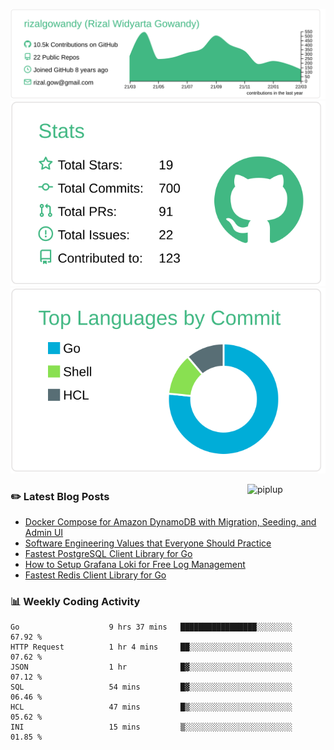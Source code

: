 ![profile-details](profile-summary-card-output/vue/0-profile-details.svg)
![stats](profile-summary-card-output/vue/3-stats.svg)
![most-commit-language](profile-summary-card-output/vue/2-most-commit-language.svg)

<img alt="piplup" align="right" width="125px" src="https://media.giphy.com/media/w6YCfXHS6QZjeHlVpI/giphy.gif">

### :pencil2: Latest Blog Posts
<!-- BLOG-POST-LIST:START -->
- [Docker Compose for Amazon DynamoDB with Migration, Seeding, and Admin UI](https://medium.com/geekculture/docker-compose-for-amazon-dynamodb-with-migration-seeding-and-admin-ui-db11a348cc6a?source=rss-5763b0f1aba6------2)
- [Software Engineering Values that Everyone Should Practice](https://levelup.gitconnected.com/software-engineering-values-that-everyone-should-practice-c980d00cd103?source=rss-5763b0f1aba6------2)
- [Fastest PostgreSQL Client Library for Go](https://levelup.gitconnected.com/fastest-postgresql-client-library-for-go-579fa97909fb?source=rss-5763b0f1aba6------2)
- [How to Setup Grafana Loki for Free Log Management](https://levelup.gitconnected.com/how-to-setup-grafana-loki-for-free-log-management-ceb60558503c?source=rss-5763b0f1aba6------2)
- [Fastest Redis Client Library for Go](https://levelup.gitconnected.com/fastest-redis-client-library-for-go-7993f618f5ab?source=rss-5763b0f1aba6------2)
<!-- BLOG-POST-LIST:END -->

### 📊 Weekly Coding Activity
<!--START_SECTION:waka-->

```text
Go                    9 hrs 37 mins   █████████████████░░░░░░░░   67.92 %
HTTP Request          1 hr 4 mins     ██░░░░░░░░░░░░░░░░░░░░░░░   07.62 %
JSON                  1 hr            █▓░░░░░░░░░░░░░░░░░░░░░░░   07.12 %
SQL                   54 mins         █▓░░░░░░░░░░░░░░░░░░░░░░░   06.46 %
HCL                   47 mins         █▒░░░░░░░░░░░░░░░░░░░░░░░   05.62 %
INI                   15 mins         ▒░░░░░░░░░░░░░░░░░░░░░░░░   01.85 %
```

<!--END_SECTION:waka-->
